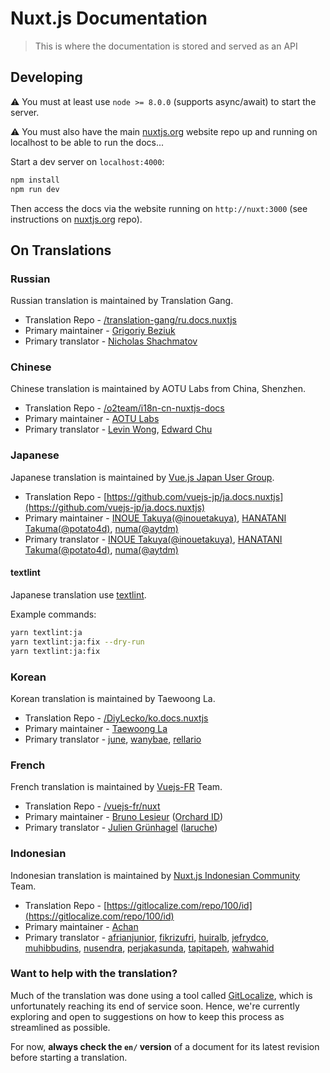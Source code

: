 # Nuxt.js Documentation

> This is where the documentation is stored and served as an API

## Developing

:warning: You must at least use `node >= 8.0.0` (supports async/await) to start the server.

:warning: You must also have the main [nuxtjs.org](https://github.com/nuxt/nuxtjs.org) website repo up and running on localhost to be able to run the docs...

Start a dev server on `localhost:4000`:

```bash
npm install
npm run dev
```

Then access the docs via the website running on `http://nuxt:3000` (see instructions on [nuxtjs.org](https://github.com/nuxt/nuxtjs.org) repo).

## On Translations

### Russian

Russian translation is maintained by Translation Gang.

* Translation Repo - [/translation-gang/ru.docs.nuxtjs](https://github.com/translation-gang/ru.docs.nuxtjs)
* Primary maintainer - [Grigoriy Beziuk](https://gbezyuk.github.io)
* Primary translator - [Nicholas Shachmatov](https://github.com/theOnlyBoy)

### Chinese

Chinese translation is maintained by AOTU Labs from China, Shenzhen.

* Translation Repo - [/o2team/i18n-cn-nuxtjs-docs](https://github.com/o2team/i18n-cn-nuxtjs-docs)
* Primary maintainer - [AOTU Labs](https://aotu.io)
* Primary translator - [Levin Wong](http://faso.me), [Edward Chu](https://github.com/chuyik)

### Japanese

Japanese translation is maintained by [Vue.js Japan User Group](https://github.com/vuejs-jp/home).

* Translation Repo - [https://github.com/vuejs-jp/ja.docs.nuxtjs](https://github.com/vuejs-jp/ja.docs.nuxtjs)
* Primary maintainer - [INOUE Takuya(@inouetakuya)](http://blog.inouetakuya.info/), [HANATANI Takuma(@potato4d)](https://github.com/potato4d), [numa(@aytdm)](https://github.com/aytdm)
* Primary translator - [INOUE Takuya(@inouetakuya)](https://github.com/inouetakuya), [HANATANI Takuma(@potato4d)](https://github.com/potato4d), [numa(@aytdm)](https://github.com/aytdm)

#### textlint

Japanese translation use [textlint](https://github.com/textlint/textlint).

Example commands:

```bash
yarn textlint:ja
yarn textlint:ja:fix --dry-run
yarn textlint:ja:fix
```

### Korean

Korean translation is maintained by Taewoong La.

* Translation Repo - [/DiyLecko/ko.docs.nuxtjs](https://github.com/DiyLecko/ko.docs.nuxtjs)
* Primary maintainer - [Taewoong La](http://blog.naver.com/diy_lecko)
* Primary translator - [june](http://jicjjang.github.io), [wanybae](https://github.com/wanybae), [rellario](https://github.com/rellario)

### French

French translation is maintained by [Vuejs-FR](https://github.com/vuejs-fr/nuxt/issues/1) Team.

* Translation Repo - [/vuejs-fr/nuxt](https://github.com/vuejs-fr/nuxt)
* Primary maintainer - [Bruno Lesieur](https://www.lesieur.name/) ([Orchard ID](https://www.orchard-id.com/))
* Primary translator - [Julien Grünhagel](https://rspt.io/) ([laruche](https://laruche.io))

### Indonesian

Indonesian translation is maintained by [Nuxt.js Indonesian Community](https://github.com/nuxtjs-id) Team.

* Translation Repo - [https://gitlocalize.com/repo/100/id](https://gitlocalize.com/repo/100/id)
* Primary maintainer - [Achan](http://achan.id/)
* Primary translator - [afrianjunior](https://github.com/afrianjunior), [fikrizufri](https://github.com/fikrizufri), [huiralb](https://github.com/huiralb), [jefrydco](https://github.com/jefrydco), [muhibbudins](https://github.com/muhibbudins), [nusendra](https://github.com/nusendra), [perjakasunda](https://github.com/perjakasunda), [tapitapeh](https://github.com/tapitapeh), [wahwahid](https://github.com/wahwahid)



### Want to help with the translation?

[gl]: https://gitlocalize.com

Much of the translation was done using a tool called [GitLocalize][gl], which is unfortunately reaching its end of service soon. Hence, we're currently exploring and open to suggestions on how to keep this process as streamlined as possible.

For now, **always check the `en/` version** of a document for its latest revision before starting a translation.  

